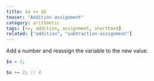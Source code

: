 ```yaml
---
title: $a += $b
teaser: "Addition assignment"
category: arithmetic
tags: [+=, addition, assignment, shorthand]
related: ["addition", "subtraction-assignment"]
---
```


Add a number and reassign the variable to the new value.

```php
$a = 2;

$a += 2; // 4
```
